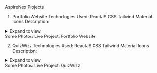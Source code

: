 AspireNex Projects
1. Portfolio Website
Technologies Used:
ReactJS
CSS
Tailwind
Material Icons
Description:
<details>
  <summary>Expand to view</summary>
  Your detailed project description goes here. Provide information about the purpose of the website, key features, and any notable implementation details.
</details>
Some Photos:
<!-- Include some screenshots of your project here -->
Live Project:
Portfolio Website

2. QuizWizz
Technologies Used:
ReactJS
CSS
Tailwind
Material Icons
Description:
<details>
  <summary>Expand to view</summary>
  Your detailed project description goes here. Provide information about the purpose of the website, key features, and any notable implementation details.
</details>
Some Photos:
<!-- Include some screenshots of your project here -->
Live Project:
QuizWizz

